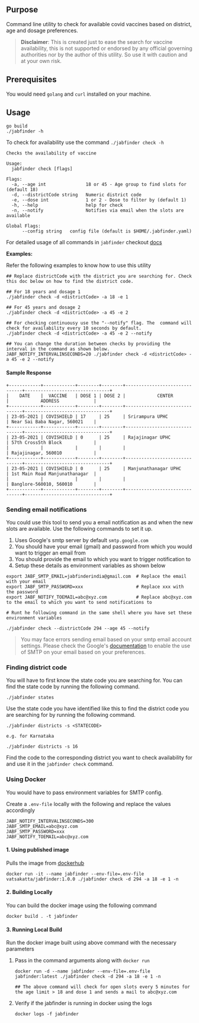 ## Purpose

Command line utility to check for available covid vaccines based on district, age and dosage preferences.

> **Disclaimer**: This is created just to ease the search for vaccine availability, this is not supported or endorsed by any official governing authorities nor by the author of this utility. So use it with caution and at your own risk.       

## Prerequisites

You would need `golang` and `curl` installed on your machine. 

## Usage 

```
go build
./jabfinder -h
```

To check for availability use the command `./jabfinder check -h`

```
Checks the availability of vaccine

Usage:
  jabfinder check [flags]

Flags:
  -a, --age int               18 or 45 - Age group to find slots for (default 18)
  -d, --districtCode string   Numeric district code
  -e, --dose int              1 or 2 - Dose to filter by (default 1)
  -h, --help                  help for check
  -n, --notify                Notifies via email when the slots are available

Global Flags:
      --config string   config file (default is $HOME/.jabfinder.yaml)
```

For detailed usage of all commands in `jabfinder` checkout [docs](./docs)

**Examples:**

Refer the following examples to know how to use this utility 
```
## Replace districtCode with the district you are searching for. Check this doc below on how to find the district code.

## For 18 years and dosage 1
./jabfinder check -d <districtCode> -a 18 -e 1

## For 45 years and dosage 2
./jabfinder check -d <districtCode> -a 45 -e 2

## For checking continuousy use the "--notify" flag. The  command will check for availability every 10 seconds by default. 
./jabfinder check -d <districtCode> -a 45 -e 2 --notify

## You can change the duration between checks by providing the interval in the command as shown below.
JABF_NOTIFY_INTERVALINSECONDS=20 ./jabfinder check -d <districtCode> -a 45 -e 2 --notify 
```

#### Sample Response
```
+------------+------------+--------+--------+-------------------------------+--------------------------------+
|    DATE    |  VACCINE   | DOSE 1 | DOSE 2 |            CENTER             |            ADDRESS             |
+------------+------------+--------+--------+-------------------------------+--------------------------------+
| 23-05-2021 | COVISHIELD | 17     | 25     | Srirampura UPHC               | Near Sai Baba Nagar, 560021    |
+------------+------------+--------+--------+-------------------------------+--------------------------------+
| 23-05-2021 | COVISHIELD | 0      | 25     | Rajajinagar UPHC              | 57th Cross5th Block            |
|            |            |        |        |                               | Rajajinagar, 560010            |
+------------+------------+--------+--------+-------------------------------+--------------------------------+
| 23-05-2021 | COVISHIELD | 0      | 25     | Manjunathanagar UPHC          | 1st Main Road Manjunathanagar  |
|            |            |        |        |                               | Banglore-560010, 560010        |
+------------+------------+--------+--------+-------------------------------+--------------------------------+
```

### Sending email notifications

You could use this tool to send you a email notification as and when the new slots are available. Use the following commands to set it up.

1. Uses Google's smtp server by default `smtp.google.com`
2. You should have your email (gmail) and password from which you would want to trigger an email from
3. You should provide the email to which you want to trigger notification to
4. Setup these details as environment variables as shown below

```
export JABF_SMTP_EMAIL=jabfinderindia@gmail.com  # Replace the email with your email
export JABF_SMTP_PASSWORD=xxx                    # Replace xxx with the password
export JABF_NOTIFY_TOEMAIL=abc@xyz.com           # Replace abc@xyz.com to the email to which you want to send notifications to

# Runt he following command in the same shell where you have set these environment variables

./jabfinder check --districtCode 294 --age 45 --notify
```
> You may face errors sending email based on your smtp email account settings. Please check the Google's [documentation](https://support.google.com/mail/answer/7126229) to enable the use of SMTP on your email based on your preferences.

### Finding district code

You will have to first know the state code you are searching for. You can find the state code by running the following command.

```
./jabfinder states
```

Use the state code you have identified like this to find the district code you are searching for by running the following command.
```
./jabfinder districts -s <STATECODE>

e.g. for Karnataka

./jabfinder districts -s 16
```

Find the code to the corresponding district you want to check availability for and use it in the `jabfinder check` command.

### Using Docker

You would have to pass environment variables for SMTP config.

Create a `.env-file` locally with the following and replace the values accordingly
   
```
JABF_NOTIFY_INTERVALINSECONDS=300
JABF_SMTP_EMAIL=abc@xyz.com
JABF_SMTP_PASSWORD=xxx
JABF_NOTIFY_TOEMAIL=abc@xyz.com
```  

#### 1. Using published image

Pulls the image from [dockerhub](https://hub.docker.com/repository/docker/vatsakatta/jabfinder)

```
docker run -it --name jabfinder --env-file=.env-file vatsakatta/jabfinder:1.0.0 ./jabfinder check -d 294 -a 18 -e 1 -n
```

#### 2. Building Locally

You can build the docker image using the following command

```
docker build . -t jabfinder
```

#### 3. Running Local Build

Run the docker image built using above command with the necessary parameters 

1. Pass in the command arguments along with `docker run`
   ```
   docker run -d --name jabfinder --env-file=.env-file jabfinder:latest ./jabfinder check -d 294 -a 18 -e 1 -n
  
   ## The above command will check for open slots every 5 minutes for the age limit > 18 and dose 1 and sends a mail to abc@xyz.com
   ```
   
2. Verify if the jabfinder is running in docker using the logs

    ```
    docker logs -f jabfinder    
    ``` 

 


